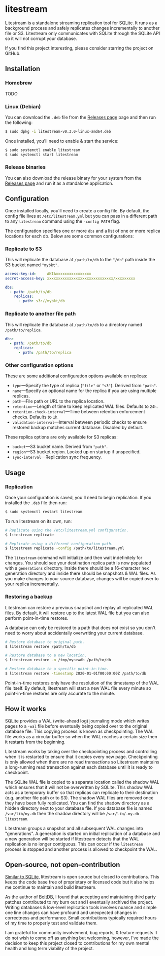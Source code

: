 litestream
==========

Litestream is a standalone streaming replication tool for SQLite. It runs as a
background process and safely replicates changes incrementally to another file
or S3. Litestream only communicates with SQLite through the SQLite API so it
will not corrupt your database.

If you find this project interesting, please consider starring the project on
GitHub.


## Installation

### Homebrew

TODO


### Linux (Debian)

You can download the `.deb` file from the [Releases page][releases] page and
then run the following:

```sh
$ sudo dpkg -i litestream-v0.3.0-linux-amd64.deb
```

Once installed, you'll need to enable & start the service:

```sh
$ sudo systemctl enable litestream
$ sudo systemctl start litestream
```


### Release binaries

You can also download the release binary for your system from the
[Releases page][releases] and run it as a standalone application.


## Configuration

Once installed locally, you'll need to create a config file. By default, the
config file lives at `/etc/litestream.yml` but you can pass in a different
path to any `litestream` command using the `-config PATH` flag.

The configuration specifies one or more `dbs` and a list of one or more replica
locations for each db. Below are some common configurations:

### Replicate to S3

This will replicate the database at `/path/to/db` to the `"/db"` path inside
the S3 bucket named `"mybkt"`.

```yaml
access-key-id:     AKIAxxxxxxxxxxxxxxxx
secret-access-key: xxxxxxxxxxxxxxxxxxxxxxxxxxxxxx/xxxxxxxxx

dbs:
  - path: /path/to/db
    replicas:
      - path: s3://mybkt/db
```

### Replicate to another file path

This will replicate the database at `/path/to/db` to a directory named
`/path/to/replica`.

```yaml
dbs:
  - path: /path/to/db
    replicas:
      - path: /path/to/replica
```


### Other configuration options

These are some additional configuration options available on replicas:

- `type`—Specify the type of replica (`"file"` or `"s3"`). Derived from `"path"`.
- `name`—Specify an optional name for the replica if you are using multiple replicas.
- `path`—File path or URL to the replica location.
- `retention`—Length of time to keep replicated WAL files. Defaults to `24h`.
- `retention-check-interval`—Time between retention enforcement checks. Defaults to `1h`.
- `validation-interval`—Interval between periodic checks to ensure restored backup matches current database. Disabled by default.

These replica options are only available for S3 replicas:

- `bucket`—S3 bucket name. Derived from `"path"`.
- `region`—S3 bucket region. Looked up on startup if unspecified.
- `sync-interval`—Replication sync frequency.


## Usage

### Replication

Once your configuration is saved, you'll need to begin replication. If you
installed the `.deb` file then run:

```sh
$ sudo systemctl restart litestream
```

To run litestream on its own, run:

```sh
# Replicate using the /etc/litestream.yml configuration.
$ litestream replicate

# Replicate using a different configuration path.
$ litestream replicate -config /path/to/litestream.yml
```

The `litestream` command will initialize and then wait indefinitely for changes.
You should see your destination replica path is now populated with a
`generations` directory. Inside there should be a 16-character hex generation
directory and inside there should be snapshots & WAL files. As you make changes
to your source database, changes will be copied over to your replica incrementally.


### Restoring a backup

Litestream can restore a previous snapshot and replay all replicated WAL files.
By default, it will restore up to the latest WAL file but you can also perform
point-in-time restores.

A database can only be restored to a path that does not exist so you don't need
to worry about accidentally overwriting your current database.

```sh
# Restore database to original path.
$ litestream restore /path/to/db

# Restore database to a new location.
$ litestream restore -o /tmp/mynewdb /path/to/db

# Restore database to a specific point-in-time.
$ litestream restore -timestamp 2020-01-01T00:00:00Z /path/to/db
```

Point-in-time restores only have the resolution of the timestamp of the WAL file
itself. By default, litestream will start a new WAL file every minute so
point-in-time restores are only accurate to the minute.



## How it works

SQLite provides a WAL (write-ahead log) journaling mode which writes pages to
a `-wal` file before eventually being copied over to the original database file.
This copying process is known as checkpointing. The WAL file works as a circular
buffer so when the WAL reaches a certain size then it restarts from the beginning.

Litestream works by taking over the checkpointing process and controlling when
it is restarted to ensure that it copies every new page. Checkpointing is only
allowed when there are no read transactions so Litestream maintains a
long-running read transaction against each database until it is ready to
checkpoint.

The SQLite WAL file is copied to a separate location called the shadow WAL which
ensures that it will not be overwritten by SQLite. This shadow WAL acts as a
temporary buffer so that replicas can replicate to their destination (e.g.
another file path or to S3). The shadow WAL files are removed once they have
been fully replicated. You can find the shadow directory as a hidden directory
next to your database file. If you database file is named `/var/lib/my.db` then
the shadow directory will be `/var/lib/.my.db-litestream`.

Litestream groups a snapshot and all subsequent WAL changes into "generations".
A generation is started on initial replication of a database and a new
generation will be started if litestream detects that the WAL replication is
no longer contiguous. This can occur if the `litestream` process is stopped and
another process is allowed to checkpoint the WAL.



## Open-source, not open-contribution

[Similar to SQLite](https://www.sqlite.org/copyright.html), litestream is open
source but closed to contributions. This keeps the code base free of proprietary
or licensed code but it also helps me continue to maintain and build litestream.

As the author of [BoltDB](https://github.com/boltdb/bolt), I found that
accepting and maintaining third party patches contributed to my burn out and
I eventually archived the project. Writing databases & low-level replication
tools involves nuance and simple one line changes can have profound and
unexpected changes in correctness and performance. Small contributions
typically required hours of my time to properly test and validate them.

I am grateful for community involvement, bug reports, & feature requests. I do
not wish to come off as anything but welcoming, however, I've
made the decision to keep this project closed to contributions for my own
mental health and long term viability of the project.


[releases]: https://github.com/benbjohnson/litestream/releases

